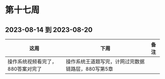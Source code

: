 # 第十七周

## 2023-08-14 到 2023-08-20

| 这周                   | 下周 | 备注 |
| ---------------------- | ---- | ---- |
| 操作系统视频看完了，880答案对完了 | 操作系统王道题写完，计网过完数据链路层，880写第5章    |      |
